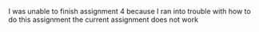 I was unable to finish assignment 4 because I ran into trouble with how to do this assignment the current assignment does not work